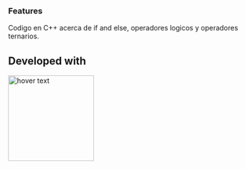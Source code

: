 ### Features
Codigo en C++ acerca de if and else, operadores logicos y operadores ternarios.

## Developed with
<p align=left>
  <img src="https://upload.wikimedia.org/wikipedia/commons/thumb/1/18/ISO_C%2B%2B_Logo.svg/1200px-ISO_C%2B%2B_Logo.svg.png" width="175" title="hover text">
</p>
